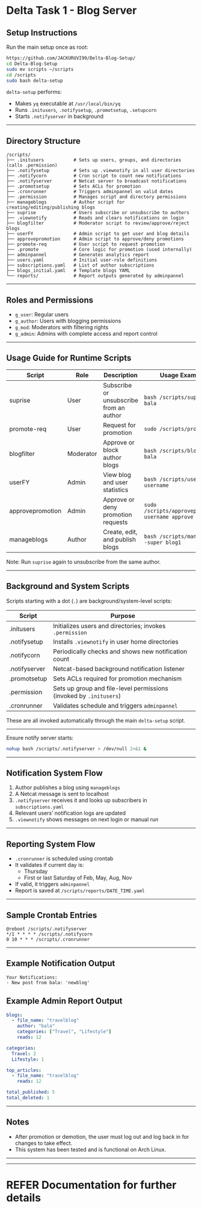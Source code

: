 # Delta Task 1 - Blog Server

## Setup Instructions

Run the main setup once as root:

```bash
https://github.com/JACKURUVI99/Delta-Blog-Setup/
cd Delta-Blog-Setup
sudo mv scripts ~/scripts
cd /scripts
sudo bash delta-setup
```

`delta-setup` performs:

- Makes `yq` executable at `/usr/local/bin/yq`
- Runs `.initusers`, `.notifysetup`, `.promotsetup`, `.setupcorn`
- Starts `.notifyserver` in background
---

## Directory Structure

```
/scripts/
├── .initusers           # Sets up users, groups, and directories (calls .permission)
├── .notifysetup         # Sets up .viewnotify in all user directories
├── .notifycorn          # Cron script to count new notifications
├── .notifyserver        # Netcat server to broadcast notifications
├── .promotsetup         # Sets ACLs for promotion
├── .cronrunner          # Triggers adminpannel on valid dates
├── .permission          # Manages script and directory permissions
├── manageblogs          # Author script for creating/editing/publishing blogs
├── suprise              # Users subscribe or unsubscribe to authors
├── .viewnotify          # Reads and clears notifications on login
├── blogfilter           # Moderator script to review/approve/reject blogs
├── userFY               # Admin script to get user and blog details
├── approvepromotion     # Admin script to approve/deny promotions
├── promote-req          # User script to request promotion
├── .promote             # Core logic for promotion (used internally)
├── adminpannel          # Generates analytics report
├── users.yaml           # Initial user-role definitions
├── subscriptions.yaml   # List of author subscriptions
├── blogs_initial.yaml   # Template blogs YAML
└── reports/             # Report outputs generated by adminpannel
```

---

## Roles and Permissions

- `g_user`: Regular users
- `g_author`: Users with blogging permissions
- `g_mod`: Moderators with filtering rights
- `g_admin`: Admins with complete access and report control

---

## Usage Guide for Runtime Scripts

| Script           | Role      | Description                             | Usage Example                                     |
| ---------------- | --------- | --------------------------------------- | ------------------------------------------------- |
| suprise          | User      | Subscribe or unsubscribe from an author | `bash /scripts/suprise bala`                      |
| promote-req      | User      | Request for promotion                   | `sudo /scripts/promote-req`                       |
| blogfilter       | Moderator | Approve or block author blogs           | `bash /scripts/blogfilter bala`                   |
| userFY           | Admin     | View blog and user statistics           | `bash /scripts/userFY username`                   |
| approvepromotion | Admin     | Approve or deny promotion requests      | `sudo /scripts/approvepromotion username approve` |
| manageblogs      | Author    | Create, edit, and publish blogs         | `bash /scripts/manageblogs -super blog1`          |

Note: Run `suprise` again to unsubscribe from the same author.

---

## Background and System Scripts

Scripts starting with a dot (`.`) are background/system-level scripts:

| Script        | Purpose                                                            |
| ------------- | ------------------------------------------------------------------ |
| .initusers    | Initializes users and directories; invokes `.permission`           |
| .notifysetup  | Installs `.viewnotify` in user home directories                    |
| .notifycorn   | Periodically checks and shows new notification count               |
| .notifyserver | Netcat-based background notification listener                      |
| .promotsetup  | Sets ACLs required for promotion mechanism                         |
| .permission   | Sets up group and file-level permissions (invoked by `.initusers`) |
| .cronrunner   | Validates schedule and triggers `adminpannel`                      |

These are all invoked automatically through the main `delta-setup` script.

---



Ensure notify server starts:

```bash
nohup bash /scripts/.notifyserver > /dev/null 2>&1 &
```

---

## Notification System Flow

1. Author publishes a blog using `manageblogs`
2. A Netcat message is sent to localhost
3. `.notifyserver` receives it and looks up subscribers in `subscriptions.yaml`
4. Relevant users’ notification logs are updated
5. `.viewnotify` shows messages on next login or manual run

---

## Reporting System Flow

- `.cronrunner` is scheduled using crontab
- It validates if current day is:
  - Thursday
  - First or last Saturday of Feb, May, Aug, Nov
- If valid, it triggers `adminpannel`
- Report is saved at `/scripts/reports/DATE_TIME.yaml`

---

## Sample Crontab Entries

```cron
@reboot /scripts/.notifyserver
*/1 * * * * /scripts/.notifycorn
0 10 * * * /scripts/.cronrunner
```

---

## Example Notification Output

```
Your Notifications:
- New post from bala: 'newblog'
```

## Example Admin Report Output

```yaml
blogs:
  - file_name: "travelblog"
    author: "bala"
    categories: ["Travel", "Lifestyle"]
    reads: 12

categories:
  Travel: 2
  Lifestyle: 1

top_articles:
  - file_name: "travelblog"
    reads: 12

total_published: 5
total_deleted: 1
```

---

## Notes

- After promotion or demotion, the user must log out and log back in for changes to take effect.
- This system has been tested and is functional on Arch Linux.

---


---
# REFER Documentation for further details

